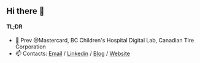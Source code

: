 ## Hi there 👋
#### TL;DR
- 👣 Prev @Mastercard, BC Children's Hospital Digital Lab, Canadian Tire Corporation
- 📫 Contacts: [Email](mailto:dlee.dev365@gmail.com) / [Linkedin](https://www.linkedin.com/in/dleedev365) / [Blog](https://dev.to/dleedev365) / [Website](https://dleedev365.github.io)
